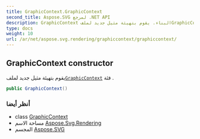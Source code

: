 ```yaml
---
title: GraphicContext.GraphicContext
second_title: Aspose.SVG لمرجع .NET API
description: GraphicContext البناء. يقوم بتهيئة مثيل جديد لملفGraphicContext فئة .
type: docs
weight: 10
url: /ar/net/aspose.svg.rendering/graphiccontext/graphiccontext/
---
```

## GraphicContext constructor

يقوم بتهيئة مثيل جديد لملف[`GraphicContext`](../) فئة .

```csharp
public GraphicContext()
```

### أنظر أيضا

* class [GraphicContext](../)
* مساحة الاسم [Aspose.Svg.Rendering](../../graphiccontext/)
* المجسم [Aspose.SVG](../../../)


